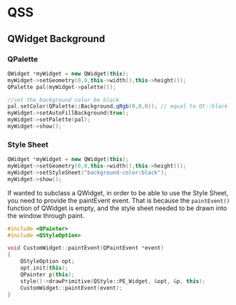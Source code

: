 # QSS

## QWidget Background
### QPalette
```cpp
QWidget *myWidget = new QWidget(this);
myWidget->setGeometry(0,0,this->width(),this->height());
QPalette pal(myWidget->palette());

//set the background color be black
pal.setColor(QPalette::Background,qRgb(0,0,0)); // equal to Qt::black
myWidget->setAutoFillBackground(true);
myWidget->setPalette(pal);
myWidget->show();
```
### Style Sheet
```cpp
QWidget *myWidget = new QWidget(this);
myWidget->setGeometry(0,0,this->width(),this->height());
myWidget->setStyleSheet("background-color:black");
myWidget->show();
```
If wanted to subclass a QWidget, in order to be able to use the Style Sheet, you need to provide the paintEvent event. That is because the `paintEvent()` function of QWidget is empty, and the style sheet needed to be drawn into the window through paint.
```cpp
#include <QPainter>
#include <QStyleOption>
```
```cpp
void CustomWidget::paintEvent(QPaintEvent *event)
{
    QStyleOption opt;
    opt.init(this);
    QPainter p(this);
    style()->drawPrimitive(QStyle::PE_Widget, &opt, &p, this);
    CustomWidget::paintEvent(event);
}
```
